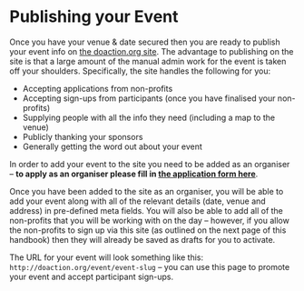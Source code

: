 # Publishing your Event

Once you have your venue & date secured then you are ready to publish your event info on [the doaction.org site](http://doaction.org/). The advantage to publishing on the site is that a large amount of the manual admin work for the event is taken off your shoulders. Specifically, the site handles the following for you:

*   Accepting applications from non-profits
*   Accepting sign-ups from participants (once you have finalised your non-profits)
*   Supplying people with all the info they need (including a map to the venue)
*   Publicly thanking your sponsors
*   Generally getting the word out about your event

In order to add your event to the site you need to be added as an organiser – **to apply as an organiser please fill in [the application form here](https://make.wordpress.org/community/handbook/meetup-organizer/event-formats/do_action-charity-hackathon/do_action-event-application/)**.

Once you have been added to the site as an organiser, you will be able to add your event along with all of the relevant details (date, venue and address) in pre-defined meta fields. You will also be able to add all of the non-profits that you will be working with on the day – however, if you allow the non-profits to sign up via this site (as outlined on the next page of this handbook) then they will already be saved as drafts for you to activate.

The URL for your event will look something like this: `http://doaction.org/event/event-slug` – you can use this page to promote your event and accept participant sign-ups.

<!--
*   [To-do](# "To-do")
-->
